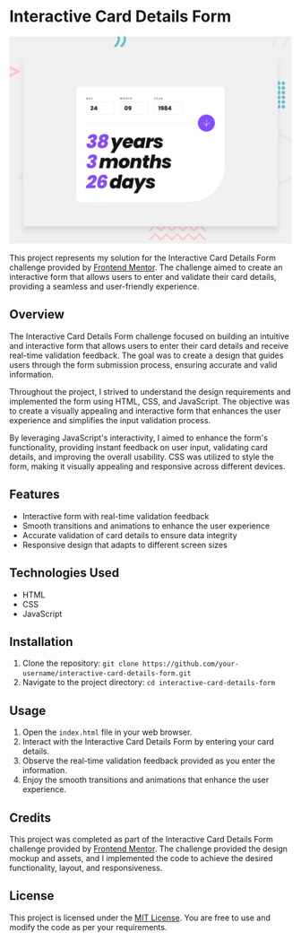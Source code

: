# Interactive Card Details Form

![Design preview for the Age calculator app coding challenge](./design/desktop-preview.jpg)

This project represents my solution for the Interactive Card Details Form challenge provided by [Frontend Mentor](https://www.frontendmentor.io/). The challenge aimed to create an interactive form that allows users to enter and validate their card details, providing a seamless and user-friendly experience.

## Overview

The Interactive Card Details Form challenge focused on building an intuitive and interactive form that allows users to enter their card details and receive real-time validation feedback. The goal was to create a design that guides users through the form submission process, ensuring accurate and valid information.

Throughout the project, I strived to understand the design requirements and implemented the form using HTML, CSS, and JavaScript. The objective was to create a visually appealing and interactive form that enhances the user experience and simplifies the input validation process.

By leveraging JavaScript's interactivity, I aimed to enhance the form's functionality, providing instant feedback on user input, validating card details, and improving the overall usability. CSS was utilized to style the form, making it visually appealing and responsive across different devices.

## Features

- Interactive form with real-time validation feedback
- Smooth transitions and animations to enhance the user experience
- Accurate validation of card details to ensure data integrity
- Responsive design that adapts to different screen sizes

## Technologies Used

- HTML
- CSS
- JavaScript

## Installation

1. Clone the repository: `git clone https://github.com/your-username/interactive-card-details-form.git`
2. Navigate to the project directory: `cd interactive-card-details-form`

## Usage

1. Open the `index.html` file in your web browser.
2. Interact with the Interactive Card Details Form by entering your card details.
3. Observe the real-time validation feedback provided as you enter the information.
4. Enjoy the smooth transitions and animations that enhance the user experience.

## Credits

This project was completed as part of the Interactive Card Details Form challenge provided by [Frontend Mentor](https://www.frontendmentor.io/). The challenge provided the design mockup and assets, and I implemented the code to achieve the desired functionality, layout, and responsiveness.

## License

This project is licensed under the [MIT License](LICENSE). You are free to use and modify the code as per your requirements.
